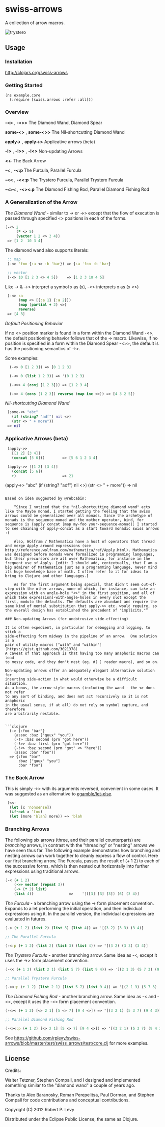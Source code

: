 # swiss-arrows

A collection of arrow macros.

![trystero](http://upload.wikimedia.org/wikipedia/en/archive/a/a9/20060119154504!Trystero-small.png)

## Usage

### Installation

http://clojars.org/swiss-arrows

### Getting Started

```
(ns example.core
  (:require [swiss.arrows :refer :all]))
```

### Overview

**-<>** , **-<>>** The Diamond Wand, Diamond Spear

**some-<>** , **some-<>>** The Nil-shortcutting Diamond Wand

**apply->** , **apply->>** Applicative arrows (beta)

**-!>** , **-!>>** , **-!<>** Non-updating Arrows

**<<-** The Back Arrow

**-<** , **-<:p** The Furcula, Parallel Furcula

**-<<** , **-<<:p** The Trystero Furcula, Parallel Trystero Furcula

**-<><** , **-<><:p** The Diamond Fishing Rod, Parallel Diamond Fishing Rod

### A Generalization of the Arrow

*The Diamond Wand* - similar to -> or ->> except that the flow of execution
is passed through specified <> positions in each of the forms.

```clojure
(-<> 2
     (* <> 5)
     (vector 1 2 <> 3 4))
 => [1 2  10 3 4]
```

The diamond wand also supports literals:

```clojure
 ;; map
 (-<> 'foo {:a <> :b 'bar}) => {:a 'foo :b 'bar}

 ;; vector
 (-<> 10 [1 2 3 <> 4 5])    => [1 2 3 10 4 5]
```

Like -> & ->> interpret a symbol x as (x), -<> interprets x as (x <>)

```clojure
 (-<> :a
      (map <> [{:a 1} {:a 2}])
      (map (partial + 2) <>)
      reverse)
 => [4 3]
```

*Default Positioning Behavior*

If no <> position marker is found in a form within the Diamond Wand -<>, the
default positioning behavior follows that of the -> macro. Likewise, if no
position is specified in a form within the Diamond Spear -<>>, the default is
has the positioning semantics of ->>.

Some examples:

```clojure
  (-<> 0 [1 2 3]) => [0 1 2 3]

  (-<> 0 (list 1 2 3)) => '(0 1 2 3)

  (-<>> 4 (conj [1 2 3])) => [1 2 3 4]

  (-<> 4 (cons [1 2 3]) reverse (map inc <>)) => [4 3 2 5])
```

*Nil-shortcutting Diamond Wand*

```clojure
 (some-<> "abc"
   (if (string? "adf") nil <>)
   (str <> " + more"))
 => nil
```

### Applicative Arrows (beta)

```clojure
 (apply->>
   [[1 2] [3 4]]
   (concat [5 6]))        => [5 6 1 2 3 4]

 (apply->> [[1 2] [3 4]]
   (concat [5 6])
   +)                     => 21
```
 (apply->> "abc"
   (if (string? "adf") nil <>)
     (str <> " + more"))
 => nil
```

Based on idea suggested by @rebcabin:

    “Since I noticed that the "nil-shortcutting diamond wand" acts like the Maybe monad, I started getting the feeling that the swiss arrows could be generalized over all monads. Since the archetype of monads is the sequence monad and the mother operator, bind, for sequence is (apply concat (map my-foo your-sequence-monad)) I started to see chaining of apply-concat as a start toward monadic swiss arrows :)

    Also, Wolfram / Mathematica have a host of operators that thread and merge Apply around expressions (see http://reference.wolfram.com/mathematica/ref/Apply.html). Mathematica was designed before monads were formalized in programming languages, but their precursors are all over Mathematica, for instance in the frequent use of Apply. [edit: I should add, contextually, that I am a big admirer of Mathematica just as a programming language, never mind its huge knowledge base of math. I often refer to it for ideas to bring to Clojure and other languages.]

    As for the first argument being special, that didn't seem out-of-step with the other arrows, none of which, for instance, can take an expression with an angle-hole "<>" in the first position, and all of which take expressions-with-angle-holes in every slot except the first, modulo the defaults. The defaults are abundant and require the same kind of mental substitution that apply->> etc. would require, so the overall design has established the precedent of "implicits."”

### Non-updating Arrows (for unobtrusive side-effecting)

It is often expedient, in particular for debugging and logging, to stick a
side-effecting form midway in the pipeline of an arrow.  One solution is a
pair of utility macros ["with" and "within"](https://gist.github.com/3021378)
A caveat of that approach is that having too many anaphoric macros can lead
to messy code, and they don't nest (eg. #( ) reader macro), and so on.

Non-updating arrows offer an adequately elegant alternative solution for
inserting side-action in what would otherwise be a difficult situation.
As a bonus, the arrow-style macros (including the wand-- the <> does not refer
to any sort of binding, and does not act recursively so it is not anaphoric
in the usual sense, if at all) do not rely on symbol capture, and therefore
are arbitrarily nestable.


```clojure
  (-> {:foo "bar"}
    (assoc :baz ["quux" "you"])
    (-!> :baz second (prn "got here"))
    (-!>> :baz first (prn "got here"))
    (-!<> :baz second (prn "got" <> "here"))
    (assoc :bar "foo"))
  => {:foo "bar"
      :baz ["quux" "you"]
      :bar "foo"}
```

### The Back Arrow

This is simply ->> with its arguments reversed, convenient in some cases.
It was suggested as an alternative to
[egamble/let-else](http://github.com/egamble/let-else).

```clojure
 (<<-
  (let [x 'nonsense])
  (if-not x 'foo)
  (let [more 'blah] more)) => 'blah
```

### Branching Arrows

The following six arrows (three, and their parallel counterparts) are
*branching* arrows, in contrast with the "threading" or "nesting" arrows we
have seen thus far.  The following example demonstrates how branching and
nesting arrows can work together to cleanly express a flow of control. Here
our first branching arrow, The Furcula, passes the result of (+ 1 2) to each
of the successive forms, which is then nested out horizontally into further
expressions using traditional arrows.

```clojure
(-< (+ 1 2)
    (->> vector (repeat 3))
    (-> (* 2) list)
    (list 4))                =>    '[([3] [3] [3]) (6) (3 4)]
```


*The Furcula* - a branching arrow using the -> form placement convention.
Expands to a let performing the initial operation, and then individual
expressions using it. In the parallel version, the individual expressions are
 evaluated in futures.

```clojure
(-< (+ 1 2) (list 2) (list 3) (list 4)) => '[(3 2) (3 3) (3 4)]

;; The Parallel Furcula

(-<:p (+ 1 2) (list 2) (list 3) (list 4)) => '[(3 2) (3 3) (3 4)]
```

*The Trystero Furcula* - another branching arrow. Same idea as -<, except it
uses the ->> form placement convention.

```clojure
(-<< (+ 1 2) (list 2 1) (list 5 7) (list 9 4)) => '[(2 1 3) (5 7 3) (9 4 3)]

;; Parallel Trystero Furcula

(-<<:p (+ 1 2) (list 2 1) (list 5 7) (list 9 4)) => '[(2 1 3) (5 7 3) (9 4 3)]
```

*The Diamond Fishing Rod* - another branching arrow. Same idea as -< and -<<,
except it uses the -<> form placement convention.

```clojure
(-<>< (+ 1 2) [<> 2 1] [5 <> 7] [9 4 <>]) => '[(3 2 1) (5 3 7) (9 4 3)]

;; Parallel Diamond Fishing Rod

(-<><:p (+ 1 2) [<> 2 1] [5 <> 7] [9 4 <>]) => '[(3 2 1) (5 3 7) (9 4 3)]
```

See https://github.com/rplevy/swiss-arrows/blob/master/test/swiss_arrows/test/core.clj for more examples.

## License

Credits:

Walter Tetzner, Stephen Compall, and I designed and implemented something
similar to the "diamond wand" a couple of years ago.

Thanks to Alex Baranosky, Roman Perepelitsa, Paul Dorman, and Stephen Compall
for code contributions and conceptual contributions.

Copyright (C) 2012 Robert P. Levy

Distributed under the Eclipse Public License, the same as Clojure.
